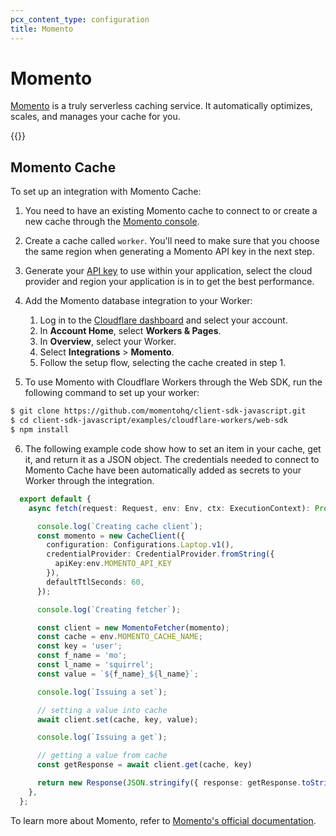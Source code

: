 ```yaml
---
pcx_content_type: configuration
title: Momento
---
```


# Momento

[Momento](https://gomomento.com/) is a truly serverless caching service. It automatically optimizes, scales, and manages your cache for you.

{{<render file="_database_integrations_definition.md">}}

## Momento Cache

To set up an integration with Momento Cache:

1. You need to have an existing Momento cache to connect to or create a new cache through the [Momento console](https://console.gomomento.com/).

2. Create a cache called `worker`. You'll need to make sure that you choose the same region when generating a Momento API key in the next step.

3. Generate your [API key](https://docs.momentohq.com/develop/authentication/api-keys) to use within your application, select the cloud provider and region your application is in to get the best performance.

4. Add the Momento database integration to your Worker:

    1. Log in to the [Cloudflare dashboard](https://dash.cloudflare.com) and select your account.
    2. In **Account Home**, select **Workers & Pages**.
    3. In **Overview**, select your Worker.
    4. Select **Integrations** > **Momento**. 
    5. Follow the setup flow, selecting the cache created in step 1.

5. To use Momento with Cloudflare Workers through the Web SDK, run the following command to set up your worker:

  ```sh
  $ git clone https://github.com/momentohq/client-sdk-javascript.git
  $ cd client-sdk-javascript/examples/cloudflare-workers/web-sdk
  $ npm install
  ```

6. The following example code show how to set an item in your cache, get it, and return it as a JSON object. The credentials needed to connect to Momento Cache have been automatically added as secrets to your Worker through the integration.

  ```ts
    export default {
      async fetch(request: Request, env: Env, ctx: ExecutionContext): Promise<Response> {

        console.log(`Creating cache client`);
        const momento = new CacheClient({
          configuration: Configurations.Laptop.v1(),
          credentialProvider: CredentialProvider.fromString({
            apiKey:env.MOMENTO_API_KEY
          }),
          defaultTtlSeconds: 60,
        });

        console.log(`Creating fetcher`);

        const client = new MomentoFetcher(momento);
        const cache = env.MOMENTO_CACHE_NAME;
        const key = 'user';
        const f_name = 'mo';
        const l_name = 'squirrel';
        const value = `${f_name}_${l_name}`;

        console.log(`Issuing a set`);

        // setting a value into cache
        await client.set(cache, key, value);

        console.log(`Issuing a get`);

        // getting a value from cache
        const getResponse = await client.get(cache, key)

        return new Response(JSON.stringify({ response: getResponse.toString() }));
      },
    };
  ```

To learn more about Momento, refer to [Momento's official documentation](https://docs.momentohq.com/getting-started).